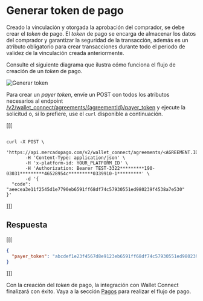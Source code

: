 # Generar token de pago

Creado la vinculación y otorgada la aprobación del comprador, se debe crear el _token_ de pago. El _token_ de pago se encarga de almacenar los datos del comprador y garantizar la seguridad de la transacción, además es un atributo obligatorio para crear transacciones durante todo el periodo de validez de la vinculación creada anteriormente.

Consulte el siguiente diagrama que ilustra cómo funciona el flujo de creación de un _token_ de pago.

![Generar token](/images/wallet-connect/create-payer-token-v2-es.png)

Para crear un _payer token_, envíe un POST con todos los atributos necesarios al endpoint [/v2/wallet_connect/agreements/{agreementId}/payer_token](/developers/es/reference/wallet_connect/_wallet_connect_agreements_agreement_id_payer_token/post) y ejecute la solicitud o, si lo prefiere, use el `curl` disponible a continuación.

[[[
```curl

curl -X POST \
      'https://api.mercadopago.com/v2/wallet_connect/agreements/<AGREEMENT.ID>/payer_token'\
       -H 'Content-Type: application/json' \
       -H 'x-platform-id: YOUR_PLATFORM_ID' \
       -H 'Authorization: Bearer TEST-3322*********190-03031*********46528954c*********0339910-1*********' \
       -d '{
  "code": "aeecea3e11f2545d1e7790eb6591ff68df74c57930551ed980239f4538a7e530"
}'
```
]]]

## Respuesta

[[[
```json
{
  "payer_token": "abcdef1e23f4567d8e9123eb6591ff68df74c57930551ed980239f4538a7e530"
}
```
]]]

Con la creación del _token_ de pago, la integración con Wallet Connect finalizará con éxito. Vaya a la sección [Pagos](/developers/es/docs/wallet-connect/advanced-payments) para realizar el flujo de pago.

